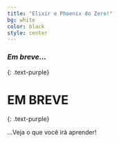 ```yaml
---
title: "Elixir e Phoenix do Zero!"
bg: white
color: black
style: center
---
```


### *Em breve...*
{: .text-purple}

<span class="fa-stack subtlecircle" style="font-size:60px; background:rgba(157,61,155,0.1)">
  <i class="fas fa-code fa-stack-1x text-white"></i>
  <i class="fas fa-code fa-stack-1x text-purple"></i>
</span>

# EM BREVE
{: .text-purple}


…Veja o que você irá aprender!
